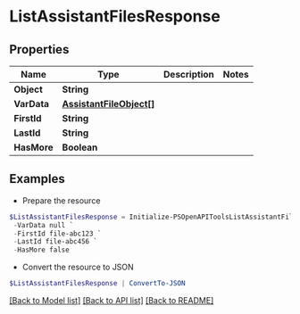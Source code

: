 # ListAssistantFilesResponse
## Properties

Name | Type | Description | Notes
------------ | ------------- | ------------- | -------------
**Object** | **String** |  | 
**VarData** | [**AssistantFileObject[]**](AssistantFileObject.md) |  | 
**FirstId** | **String** |  | 
**LastId** | **String** |  | 
**HasMore** | **Boolean** |  | 

## Examples

- Prepare the resource
```powershell
$ListAssistantFilesResponse = Initialize-PSOpenAPIToolsListAssistantFilesResponse  -Object list `
 -VarData null `
 -FirstId file-abc123 `
 -LastId file-abc456 `
 -HasMore false
```

- Convert the resource to JSON
```powershell
$ListAssistantFilesResponse | ConvertTo-JSON
```

[[Back to Model list]](../README.md#documentation-for-models) [[Back to API list]](../README.md#documentation-for-api-endpoints) [[Back to README]](../README.md)

